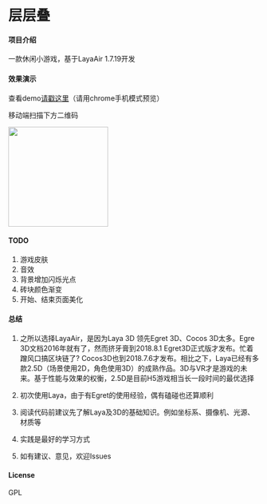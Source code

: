 # 层层叠

#### 项目介绍
一款休闲小游戏，基于LayaAir 1.7.19开发

#### 效果演示
查看demo[请戳这里](https://www.luoluo18.cn/ccd/index.html)（请用chrome手机模式预览）

移动端扫描下方二维码

<img src="https://www.luoluo18.cn/imgs/ccd.png" width=200 height=200/>


#### TODO

1. 游戏皮肤
2. 音效
3. 背景增加闪烁光点
4. 砖块颜色渐变
5. 开始、结束页面美化

#### 总结

1. 之所以选择LayaAir，是因为Laya 3D 领先Egret 3D、Cocos 3D太多。Egre 3D文档2016年就有了，然而挤牙膏到2018.8.1 Egret3D正式版才发布。忙着蹭风口搞区块链了? Cocos3D也到2018.7.6才发布。相比之下，Laya已经有多款2.5D（场景使用2D，角色使用3D）的成熟作品。3D与VR才是游戏的未来。基于性能与效果的权衡，2.5D是目前H5游戏相当长一段时间的最优选择

2. 初次使用Laya，由于有Egret的使用经验，偶有磕碰也还算顺利

3. 阅读代码前建议先了解Laya及3D的基础知识。例如坐标系、摄像机、光源、材质等

4. 实践是最好的学习方式

5. 如有建议、意见，欢迎Issues

#### License

   GPL




